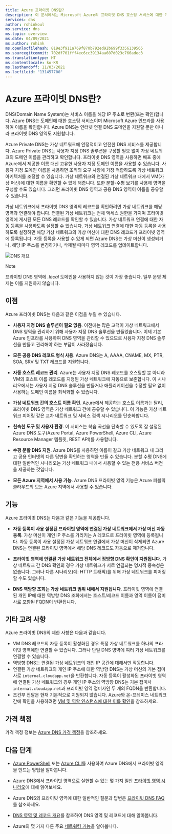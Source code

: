 ```yaml
---
title: Azure 프라이빗 DNS란?
description: 이 문서에서는 Microsoft Azure의 프라이빗 DNS 호스팅 서비스에 대한 개요를 시작합니다.
services: dns
author: rohinkoul
ms.service: dns
ms.topic: overview
ms.date: 04/09/2021
ms.author: rohink
ms.openlocfilehash: 819e3f911a769f870b792ed92b699f3356139565
ms.sourcegitcommit: 702df701fff4ec6cc39134aa607d023c766adec3
ms.translationtype: HT
ms.contentlocale: ko-KR
ms.lasthandoff: 11/03/2021
ms.locfileid: "131457700"
---
```

# <a name="what-is-azure-private-dns"></a>Azure 프라이빗 DNS란?

DNS(Domain Name System)는 서비스 이름을 해당 IP 주소로 변환(또는 확인)합니다.  Azure DNS는 도메인에 대한 호스팅 서비스이며 Microsoft Azure 인프라를 사용하여 이름을 확인합니다. Azure DNS는 인터넷 연결 DNS 도메인을 지원할 뿐만 아니라 프라이빗 DNS 영역도 지원합니다.

Azure Private DNS는 가상 네트워크에 안정적이고 안전한 DNS 서비스를 제공합니다. Azure Private DNS는 사용자 지정 DNS 솔루션을 구성할 필요 없이 가상 네트워크의 도메인 이름을 관리하고 확인합니다. 프라이빗 DNS 영역을 사용하면 배포 중에 Azure에서 제공한 이름 대신 고유한 사용자 지정 도메인 이름을 사용할 수 있습니다. 사용자 지정 도메인 이름을 사용하면 조직의 요구 사항에 가장 적합하도록 가상 네트워크 아키텍처를 조정할 수 있습니다. 가상 네트워크와 연결된 가상 네트워크 내에서 VM(가상 머신)에 대한 이름을 확인할 수 있게 해줍니다. 또한 분할-수평 보기를 사용해 영역을 구성할 수도 있습니다. 그러면 프라이빗 DNS 영역과 공용 DNS 영역이 이름을 공유할 수 있습니다.

가상 네트워크에서 프라이빗 DNS 영역의 레코드를 확인하려면 가상 네트워크를 해당 영역과 연결해야 합니다. 연결된 가상 네트워크는 전체 액세스 권한을 가지며 프라이빗 영역에 게시된 모든 DNS 레코드를 확인할 수 있습니다. 가상 네트워크 연결에 대한 자동 등록을 사용하도록 설정할 수 있습니다. 가상 네트워크 연결에 대한 자동 등록을 사용하도록 설정하면 해당 가상 네트워크의 가상 머신에 대한 DNS 레코드가 프라이빗 영역에 등록됩니다. 자동 등록을 사용할 수 있게 되면 Azure DNS는 가상 머신이 생성되거나, 해당 IP 주소를 변경하거나, 삭제될 때마다 영역 레코드를 업데이트합니다.

![DNS 개요](./media/private-dns-overview/scenario.png)

> [!NOTE]
> 프라이빗 DNS 영역에 *.local* 도메인을 사용하지 않는 것이 가장 좋습니다. 일부 운영 체제는 이를 지원하지 않습니다.

## <a name="benefits"></a>이점

Azure 프라이빗 DNS는 다음과 같은 이점을 누릴 수 있습니다.

* **사용자 지정 DNS 솔루션이 필요 없음**. 이전에는 많은 고객이 가상 네트워크에서 DNS 영역을 관리하기 위해 사용자 지정 DNS 솔루션을 만들었습니다. 이제 기본 Azure 인프라를 사용하여 DNS 영역을 관리할 수 있으므로 사용자 지정 DNS 솔루션을 만들고 관리해야 하는 부담이 사라졌습니다.

* **모든 공용 DNS 레코드 형식 사용**. Azure DNS는 A, AAAA, CNAME, MX, PTR, SOA, SRV 및 TXT 레코드를 지원합니다.

* **자동 호스트 레코드 관리**. Azure는 사용자 지정 DNS 레코드를 호스팅할 뿐 아니라 VM의 호스트 이름 레코드를 지정된 가상 네트워크에 자동으로 보존합니다. 이 시나리오에서는 사용자 지정 DNS 솔루션을 만들거나 애플리케이션을 수정할 필요 없이 사용하는 도메인 이름을 최적화할 수 있습니다.

* **가상 네트워크 간의 호스트 이름 확인**. Azure에서 제공하는 호스트 이름과는 달리, 프라이빗 DNS 영역은 가상 네트워크 간에 공유할 수 있습니다. 이 기능은 가상 네트워크 피어링 같은 교차 네트워크 및 서비스 검색 시나리오를 단순화합니다.

* **친숙한 도구 및 사용자 환경**. 이 서비스는 학습 곡선을 단축할 수 있도록 잘 설정된 Azure DNS 도구(Azure Portal, Azure PowerShell, Azure CLI, Azure Resource Manager 템플릿, REST API)를 사용합니다.

* **수평 분할 DNS 지원**. Azure DNS를 사용하면 이름이 같고 가상 네트워크 내 그리고 공용 인터넷의 다른 답변을 확인하는 영역을 만들 수 있습니다. 분할 수평 DNS에 대한 일반적인 시나리오는 가상 네트워크 내에서 사용할 수 있는 전용 서비스 버전을 제공하는 것입니다.

* **모든 Azure 지역에서 사용 가능**. Azure DNS 프라이빗 영역 기능은 Azure 퍼블릭 클라우드의 모든 Azure 지역에서 사용할 수 있습니다.

## <a name="capabilities"></a>기능

Azure 프라이빗 DNS는 다음과 같은 기능을 제공합니다.

* **자동 등록이 사용 설정된 프라이빗 영역에 연결된 가상 네트워크에서 가상 머신 자동 등록**. 가상 머신이 개인 IP 주소를 가리키는 A 레코드로 프라이빗 영역에 등록됩니다. 자동 등록이 사용 설정된 가상 네트워크 연결에서 가상 머신이 삭제되면 Azure DNS는 연결된 프라이빗 영역에서 해당 DNS 레코드도 자동으로 제거합니다.

* **프라이빗 영역에 연결된 가상 네트워크 전체에서 정방향 DNS 확인이 지원됩니다**. 가상 네트워크 간 DNS 확인의 경우 가상 네트워크가 서로 연결되는 명시적 종속성은 없습니다. 그러나 다른 시나리오(예: HTTP 트래픽)를 위해 가상 네트워크를 피어링할 수도 있습니다.

* **DNS 역방향 조회는 가상 네트워크 범위 내에서 지원됩니다**. 프라이빗 영역에 연결된 개인 IP에 대한 역방향 DNS 조회에서는 호스트/레코드 이름과 영역 이름이 접미사로 포함된 FQDN이 반환됩니다.

## <a name="other-considerations"></a>기타 고려 사항

Azure 프라이빗 DNS의 제한 사항은 다음과 같습니다.

* VM DNS 레코드의 자동 등록이 활성화된 경우 특정 가상 네트워크를 하나의 프라이빗 영역에만 연결할 수 있습니다. 그러나 단일 DNS 영역에 여러 가상 네트워크를 연결할 수 있습니다.
* 역방향 DNS는 연결된 가상 네트워크의 개인 IP 공간에 대해서만 작동합니다.
* 연결된 가상 네트워크의 개인 IP 주소에 대한 역방향 DNS는 가상 머신의 기본 접미사로 `internal.cloudapp.net`을 반환합니다. 자동 등록이 활성화된 프라이빗 영역에 연결된 가상 네트워크의 경우 개인 IP 주소의 역방향 DNS는 기본 접미사 `internal.cloudapp.net`과 프리이빗 영역 접미사인 두 개의 FQDN을 반환합니다.
* 조건부 전달은 현재 기본적으로 지원되지 않습니다. Azure와 온-프레미스 네트워크 간에 확인을 사용하려면 [VM 및 역할 인스턴스에 대한 이름 확인](../virtual-network/virtual-networks-name-resolution-for-vms-and-role-instances.md)을 참조하세요.
 
## <a name="pricing"></a>가격 책정

가격 책정 정보는 [Azure DNS 가격 책정](https://azure.microsoft.com/pricing/details/dns/)을 참조하세요.

## <a name="next-steps"></a>다음 단계

* [Azure PowerShell](./private-dns-getstarted-powershell.md) 또는 [Azure CLI](./private-dns-getstarted-cli.md)를 사용하여 Azure DNS에서 프라이빗 영역을 만드는 방법을 알아봅니다.

* Azure DNS에서 프라이빗 영역으로 실현할 수 있는 몇 가지 일반 [프라이빗 영역 시나리오](./private-dns-scenarios.md)에 대해 읽어보세요.

* Azure DNS의 프라이빗 영역에 대한 일반적인 질문과 답변은 [프라이빗 DNS FAQ](./dns-faq-private.yml)를 참조하세요.

* [DNS 영역 및 레코드 개요](dns-zones-records.md)를 참조하여 DNS 영역 및 레코드에 대해 알아봅니다.

* Azure의 몇 가지 다른 주요 [네트워킹 기능](../networking/fundamentals/networking-overview.md)을 알아봅니다.

